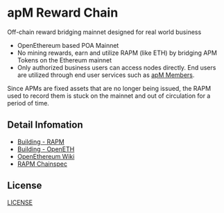 # apM Reward Chain
Off-chain reward bridging mainnet designed for real world business

- OpenEthereum based POA Mainnet
- No mining rewards, earn and utilize RAPM (like ETH) by bridging APM Tokens on the Ethereum mainnet
- Only authorized business users can access nodes directly. End users are utilized through end user services such as [apM Members](https://apm-members.com/).

Since APMs are fixed assets that are no longer being issued, the RAPM used to record them is stuck on the mainnet and out of circulation for a period of time.


## Detail Infomation
- [Building - RAPM](./linux-build.md)
- [Building - OpenETH](./openethereum-core/README.md)
- [OpenEthereum Wiki](https://openethereum.github.io/)
- [RAPM Chainspec](./openethereum-core/crates/ethcore/res/chainspec/rapm.json)



## License

[LICENSE](./openethereum/LICENSE)
